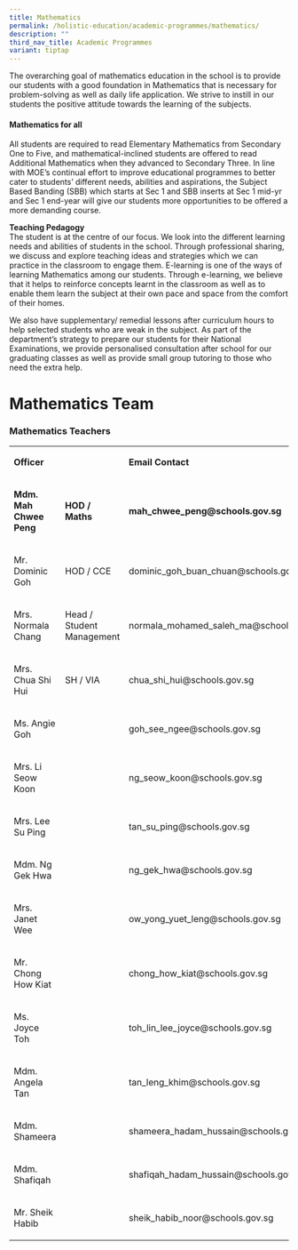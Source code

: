 ```yaml
---
title: Mathematics
permalink: /holistic-education/academic-programmes/mathematics/
description: ""
third_nav_title: Academic Programmes
variant: tiptap
---
```

<p>The overarching goal of mathematics education in the school is to provide
our students with a good foundation in Mathematics that is necessary for
problem-solving as well as daily life application. We strive to instill
in our students the positive attitude towards the learning of the subjects.</p>
<h4><strong>Mathematics for all</strong></h4>
<p>All students are required to read Elementary Mathematics from Secondary
One to Five, and mathematical-inclined students are offered to read Additional
Mathematics when they advanced to Secondary Three. In line with MOE’s continual
effort to improve educational programmes to better cater to students’ different
needs, abilities and aspirations, the Subject Based Banding (SBB) which
starts at Sec 1 and SBB inserts at Sec 1 mid-yr and Sec 1 end-year will
give our students more opportunities to be offered a more demanding course.</p>
<p><strong>Teaching Pedagogy</strong>
<br>The student is at the centre of our focus. We look into the different
learning needs and abilities of students in the school. Through professional
sharing, we discuss and explore teaching ideas and strategies which we
can practice in the classroom to engage them. E-learning is one of the
ways of learning Mathematics among our students. Through e-learning, we
believe that it helps to reinforce concepts learnt in the classroom as
well as to enable them learn the subject at their own pace and space from
the comfort of their homes.</p>
<p>We also have supplementary/ remedial lessons after curriculum hours to
help selected students who are weak in the subject. As part of the department’s
strategy to prepare our students for their National Examinations, we provide
personalised consultation after school for our graduating classes as well
as provide small group tutoring to those who need the extra help.</p>
<h1>Mathematics Team</h1>
<h3>Mathematics Teachers</h3>
<table style="minWidth: 75px">
<colgroup>
<col>
<col>
<col>
</colgroup>
<tbody>
<tr>
<td rowspan="1" colspan="1">
<p><strong>Officer</strong>
</p>
</td>
<td rowspan="1" colspan="1">
<p></p>
</td>
<td rowspan="1" colspan="1">
<p><strong>Email Contact</strong>
</p>
</td>
</tr>
<tr>
<td rowspan="1" colspan="1">
<p><strong>Mdm. Mah Chwee Peng</strong>
</p>
</td>
<td rowspan="1" colspan="1">
<p><strong>HOD / Maths</strong>
</p>
</td>
<td rowspan="1" colspan="1">
<p><strong>mah_chwee_peng@schools.gov.sg</strong>
</p>
</td>
</tr>
<tr>
<td rowspan="1" colspan="1">
<p>Mr. Dominic Goh</p>
</td>
<td rowspan="1" colspan="1">
<p>HOD / CCE</p>
</td>
<td rowspan="1" colspan="1">
<p>dominic_goh_buan_chuan@schools.gov.sg</p>
</td>
</tr>
<tr>
<td rowspan="1" colspan="1">
<p>Mrs. Normala Chang</p>
</td>
<td rowspan="1" colspan="1">
<p>Head / Student Management</p>
</td>
<td rowspan="1" colspan="1">
<p>normala_mohamed_saleh_ma@schools.gov.sg</p>
</td>
</tr>
<tr>
<td rowspan="1" colspan="1">
<p>Mrs. Chua Shi Hui</p>
</td>
<td rowspan="1" colspan="1">
<p>SH / VIA</p>
</td>
<td rowspan="1" colspan="1">
<p>chua_shi_hui@schools.gov.sg</p>
</td>
</tr>
<tr>
<td rowspan="1" colspan="1">
<p>Ms. Angie Goh</p>
</td>
<td rowspan="1" colspan="1">
<p></p>
</td>
<td rowspan="1" colspan="1">
<p>goh_see_ngee@schools.gov.sg</p>
</td>
</tr>
<tr>
<td rowspan="1" colspan="1">
<p>Mrs. Li Seow Koon</p>
</td>
<td rowspan="1" colspan="1">
<p></p>
</td>
<td rowspan="1" colspan="1">
<p>ng_seow_koon@schools.gov.sg</p>
</td>
</tr>
<tr>
<td rowspan="1" colspan="1">
<p>Mrs. Lee Su Ping</p>
</td>
<td rowspan="1" colspan="1">
<p></p>
</td>
<td rowspan="1" colspan="1">
<p>tan_su_ping@schools.gov.sg</p>
</td>
</tr>
<tr>
<td rowspan="1" colspan="1">
<p>Mdm. Ng Gek Hwa</p>
</td>
<td rowspan="1" colspan="1">
<p></p>
</td>
<td rowspan="1" colspan="1">
<p>ng_gek_hwa@schools.gov.sg</p>
</td>
</tr>
<tr>
<td rowspan="1" colspan="1">
<p>Mrs. Janet Wee</p>
</td>
<td rowspan="1" colspan="1">
<p></p>
</td>
<td rowspan="1" colspan="1">
<p>ow_yong_yuet_leng@schools.gov.sg</p>
</td>
</tr>
<tr>
<td rowspan="1" colspan="1">
<p>Mr. Chong How Kiat</p>
</td>
<td rowspan="1" colspan="1">
<p></p>
</td>
<td rowspan="1" colspan="1">
<p>chong_how_kiat@schools.gov.sg</p>
</td>
</tr>
<tr>
<td rowspan="1" colspan="1">
<p>Ms. Joyce Toh</p>
</td>
<td rowspan="1" colspan="1">
<p></p>
</td>
<td rowspan="1" colspan="1">
<p>toh_lin_lee_joyce@schools.gov.sg</p>
</td>
</tr>
<tr>
<td rowspan="1" colspan="1">
<p>Mdm. Angela Tan</p>
</td>
<td rowspan="1" colspan="1">
<p></p>
</td>
<td rowspan="1" colspan="1">
<p>tan_leng_khim@schools.gov.sg</p>
</td>
</tr>
<tr>
<td rowspan="1" colspan="1">
<p>Mdm. Shameera</p>
</td>
<td rowspan="1" colspan="1">
<p></p>
</td>
<td rowspan="1" colspan="1">
<p>shameera_hadam_hussain@schools.gov.sg</p>
</td>
</tr>
<tr>
<td rowspan="1" colspan="1">
<p>Mdm. Shafiqah</p>
</td>
<td rowspan="1" colspan="1">
<p></p>
</td>
<td rowspan="1" colspan="1">
<p>shafiqah_hadam_hussain@schools.gov.sg</p>
</td>
</tr>
<tr>
<td rowspan="1" colspan="1">
<p>Mr. Sheik Habib</p>
</td>
<td rowspan="1" colspan="1">
<p></p>
</td>
<td rowspan="1" colspan="1">
<p>sheik_habib_noor@schools.gov.sg</p>
</td>
</tr>
</tbody>
</table>
<p></p>